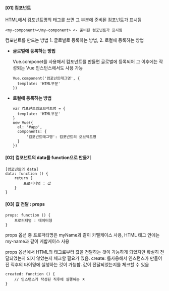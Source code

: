 #### [01] 컴포넌트

HTML에서 컴포넌트명의 태그를 쓰면 그 부분에 준비된 컴포넌트가 표시됨

```
<my-component></my-component> <- 준비된 컴포넌트가 표시됨
```

컴포넌트를 만드는 방법 1. 글로벌로 등록하는 방법, 2. 로컬에 등록하는 방법

- **글로벌에 등록하는 방법**

  Vue.componet를 사용해서 컴포넌트를 만들면 글로벌에 등록되어 그 이후에는 작성되는 Vue 인스턴스에서도 사용 가능

  ```
  Vue.component('컴포넌트태그명', {
  	template: 'HTML부분'
  })
  ```

- **로컬에 등록하는 방법**

  ```
  var 컴포넌트의오브젝트명 = {
  	template: 'HTML부분'
  }
  new Vue({
  	el: '#app',
  	components: {
  		'컴포넌트태그명': 컴포넌트의 오브젝트명
  	}
  })
  ```





#### [02] 컴포넌트의 data를 function으로 만들기

```
[컴포넌트의 data]
data: function () {
	return {
		프로퍼티명 : 값
	}
}
```





#### [03] 값 전달 : props

```
props: function () {
	프로퍼티명 : 데이터형
}
```

props 옵션 중 프로퍼티명은 myName과 같이 카멜케이스 사용, HTML 태그 안에는 my-name과 같이 케밥케이스 사용

props 옵션에서 HTML의 태그로부터 값을 전달하는 것이 가능하게 되었지만 확실히 전달되었는지 되지 않았는지 체크할 필요가 있음. create: 를사용해서 인스턴스가 만들어진 직후의 타이밍에 실행하는 것이 가능함. 값이 전달되었는지를 체크할 수 있음

```
created: function () {
	// 인스턴스가 작성된 직후에 실행하는 ㅊ
}
```


